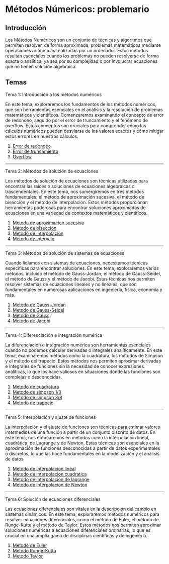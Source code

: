 # Métodos Númericos: problemario

## Introducción
Los Métodos Numéricos son un conjunto de técnicas y algoritmos que permiten resolver, de forma aproximada, problemas matemáticos mediante operaciones aritméticas realizadas por un ordenador. Estos métodos resultan esenciales cuando los problemas no pueden resolverse de forma exacta o analítica, ya sea por su complejidad o por involucrar ecuaciones que no tienen solución algebraica.

## Temas

Tema 1: Introducción a los métodos numéricos

En este tema, exploraremos los fundamentos de los métodos numéricos, que son herramientas esenciales en el análisis y la resolución de problemas matemáticos y científicos. Comenzaremos examinando el concepto de error de redondeo, seguido por el error de truncamiento y el fenómeno de overflow. Estos conceptos son cruciales para comprender cómo los cálculos numéricos pueden desviarse de los valores exactos y cómo mitigar estos errores en nuestros cálculos.

1. [Error de redondeo](Metodos/Tema_1/Error_redondeo.md)
2. [Error de truncamiento](Metodos/Tema_1/Error_truncamiento.md)
3. [Overflow](Metodos/Tema_1/Overflow.md)

---------------

Tema 2: Métodos de solución de ecuaciones

Los métodos de solución de ecuaciones son técnicas utilizadas para encontrar las raíces o soluciones de ecuaciones algebraicas o trascendentales. En este tema, nos sumergiremos en tres métodos fundamentales: el método de aproximación sucesiva, el método de bisección y el método de interpolación. Estos métodos proporcionan herramientas poderosas para encontrar soluciones aproximadas de ecuaciones en una variedad de contextos matemáticos y científicos.

1. [Metodo de aproximacion sucesiva](Metodos/Tema_2/Metodo_de_aproximacion_sucesiva.md)
2. [Metodo de biseccion](Metodos/Tema_2/Metodo_de_biseccion.md)
3. [Metodo de interpolacion](Metodos/Tema_2/Metodo_de_interpolacion.md)
4. [Metodo de intervalo](Metodos/Tema_2/Metodo_de_intervalo.md)

------------

Tema 3: Métodos de solución de sistemas de ecuaciones

Cuando lidiamos con sistemas de ecuaciones, necesitamos técnicas específicas para encontrar soluciones. En este tema, exploraremos varios métodos, incluido el método de Gauss-Jordan, el método de Gauss-Seidel, el método de Gauss y el método de Jacobi. Estas técnicas nos permiten resolver sistemas de ecuaciones lineales y no lineales, que son fundamentales en numerosas aplicaciones en ingeniería, física, economía y más.

1. [Metodo de Gauss-Jordan](Metodos/Tema_3/Metodo_Gauss-Jordan.md)
2. [Metodo de Gauss-Seidel](Metodos/Tema_3/Metodo_Gauss-seidel.md)
3. [Metodo de Gauss](Metodos/Tema_3/Metodo_Gauss.md)
4. [Metodo de Jacobi](Metodos/Tema_3/Metodo_Jacobi.md)

------------

Tema 4:  Diferenciación e integración numérica

La diferenciación e integración numérica son herramientas esenciales cuando no podemos calcular derivadas o integrales analíticamente. En este tema, examinaremos métodos como la cuadratura, los métodos de Simpson y el método del trapecio. Estos métodos nos permiten aproximar derivadas e integrales de funciones sin la necesidad de conocer expresiones analíticas, lo que los hace valiosos en situaciones donde las funciones son complejas o desconocidas.

1. [Metodo de cuadratura](Metodos/Tema_4/Metodo_Cuadratura.md)
2. [Metodo de simpson 1/3](Metodos/Tema_4/Metodo_de_simpson_1_3.md)
3. [Metodo de simpson 3/8](Metodos/Tema_4/Metodo_de_simpson_3_8.md)
4. [Metodo de trapecio](Metodos/Tema_4/Metodo_de_trapecio.md)

------------

Tema 5: Interpolación y ajuste de funciones

La interpolación y el ajuste de funciones son técnicas para estimar valores intermedios de una función a partir de un conjunto discreto de datos. En este tema, nos enfocaremos en métodos como la interpolación lineal, cuadrática, de Lagrange y de Newton. Estas técnicas son esenciales en la aproximación de funciones desconocidas a partir de datos experimentales o discretos, lo que las hace fundamentales en la modelización y el análisis de datos.

1. [Metodo de interpolacion lineal](Metodos/Tema_5/Metodo_de_interpolacion_lineal.md)
2. [Metodo de interpolacion cuadratica](Metodos/Tema_5/Metodo_de_interpolacion_cuadratica.md)
3. [Metodo de interpolacion de lagrange](Metodos/Tema_5/Metodo_de_interpolacion_de_Lagrange.md)
4. [Metodo de interpolacion de Newton](Metodos/Tema_5/Metodo_de_interpolacion_de_Newton.md)

------------

Tema 6: Solución de ecuaciones diferenciales

Las ecuaciones diferenciales son vitales en la descripción del cambio en sistemas dinámicos. En este tema, exploraremos métodos numéricos para resolver ecuaciones diferenciales, como el método de Euler, el método de Runge-Kutta y el método de Taylor. Estos métodos nos permiten aproximar soluciones numéricas a ecuaciones diferenciales ordinarias, lo que es crucial en una amplia gama de disciplinas científicas y de ingeniería.

1. [Metodo de Euler](Metodos/Tema_6/Metodo_Euler.md)
2. [Metodo Runge-Kutta](Metodos/Tema_6/Metodo_Runge_Kutta.md)
3. [Metodo Teylor](Metodos/Tema_6/Metodo_Taylor.md)
